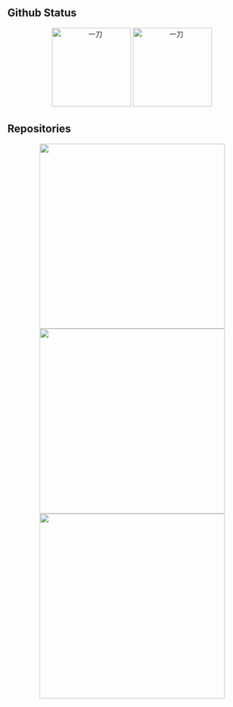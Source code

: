 ## Github Status
<div align="center">
    <img src="https://github-readme-stats.vercel.app/api/top-langs/?username=laosanyuan&count_private=true&show_icons=true&layout=compact" alt="一刀" height="160px" />
    <img src="https://github-readme-stats.vercel.app/api?username=laosanyuan&show_icons=true" alt="一刀"  height="160px" />
</div>

## Repositories
<div align="center">
    <a href="https://github.com/laosanyuan/HuoHuan">
	<img width="375" src="https://github-readme-stats.vercel.app/api/pin/?username=laosanyuan&repo=HuoHuan&theme=buefy"/>
    </a>
    <a href="https://github.com/laosanyuan/DaoLang">
        <img width="375" src="https://github-readme-stats.vercel.app/api/pin/?username=laosanyuan&repo=DaoLang&theme=buefy"/>
    </a>
</div>


<div align="center">
    <a href="https://github.com/laosanyuan/dotnet-developer-toolbox">
	<img width="375" src="https://github-readme-stats.vercel.app/api/pin/?username=laosanyuan&repo=HamibotRemoteControl&theme=buefy"/>
    </a>
	<img width="375"/>
</div>

